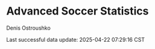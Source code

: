 # Advanced Soccer Statistics
Denis Ostroushko

<!-- gfm -->

Last successful data update: 2025-04-22 07:29:16 CST
